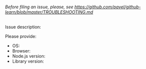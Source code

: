 ###### Before filing an issue, please, see https://github.com/pavel/github-learn/blob/master/TROUBLESHOOTING.md

Issue description:

Please provide:

* OS:
* Browser:
* Node.js version:
* Library version:
